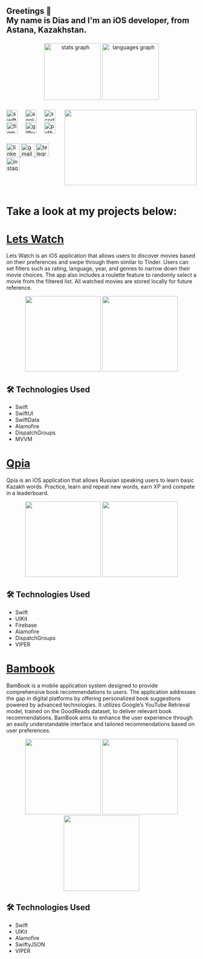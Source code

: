 <h2 align="left">Greetings 👋<br> My name is Dias and I'm an iOS developer, from Astana, Kazakhstan.</h2>

###

<div align="center">
  <img src="https://github-readme-stats.vercel.app/api?username=dias-btt&hide_title=false&hide_rank=false&show_icons=true&include_all_commits=true&count_private=true&disable_animations=false&theme=dracula&locale=en&hide_border=false" height="150" alt="stats graph"  />
  <img src="https://github-readme-stats.vercel.app/api/top-langs?username=dias-btt&locale=en&hide_title=false&layout=compact&card_width=320&langs_count=5&theme=dracula&hide_border=false" height="150" alt="languages graph"  />
</div>

###

<img align="right" width="350" height="200" src="https://user-images.githubusercontent.com/74038190/212750155-3ceddfbd-19d3-40a3-87af-8d329c8323c4.gif"/>

###

<div align="left">
  <img src="https://cdn.jsdelivr.net/gh/devicons/devicon/icons/swift/swift-original.svg" height="30" alt="swift logo"  />
  <img width="12" />
  <img src="https://cdn.jsdelivr.net/gh/devicons/devicon/icons/apple/apple-original.svg" height="30" alt="apple logo"  />
  <img width="12" />
  <img src="https://cdn.jsdelivr.net/gh/devicons/devicon/icons/xcode/xcode-original.svg" height="30" alt="xcode logo"  />
  <img width="12" />
  <img src="https://cdn.jsdelivr.net/gh/devicons/devicon/icons/figma/figma-original.svg" height="30" alt="figma logo"  />
  <img width="12" />
  <img src="https://cdn.jsdelivr.net/gh/devicons/devicon/icons/github/github-original.svg" height="30" alt="github logo"  />
  <img width="12" />
  <img src="https://cdn.jsdelivr.net/gh/devicons/devicon/icons/python/python-original.svg" height="30" alt="python logo"  />
</div>

###

<div align="left">
  <a href="https://www.linkedin.com/in/dias-saiynov-884a911a7/" target="_blank">
    <img src="https://img.shields.io/static/v1?message=LinkedIn&logo=linkedin&label=&color=0077B5&logoColor=white&labelColor=&style=for-the-badge" height="35" alt="linkedin logo"  />
  </a>
  <a href="https://mail.google.com/mail/?view=cm&fs=1&to=dias.saiynov@alumni.nu.edu.kz" target="_blank">
    <img src="https://img.shields.io/static/v1?message=Gmail&logo=gmail&label=&color=D14836&logoColor=white&labelColor=&style=for-the-badge" height="35" alt="gmail logo"  />
  </a>
  <a href="https://t.me/dsaiynov" target="_blank">
    <img src="https://img.shields.io/static/v1?message=Telegram&logo=telegram&label=&color=2CA5E0&logoColor=white&labelColor=&style=for-the-badge" height="35" alt="telegram logo"  />
  </a>
  <a href="https://www.instagram.com/sdiesz/" target="_blank">
    <img src="https://img.shields.io/static/v1?message=Instagram&logo=instagram&label=&color=E4405F&logoColor=white&labelColor=&style=for-the-badge" height="35" alt="instagram logo"  />
  </a>
</div>
<br>
<br>
<br>

<div>
  <h1 align="left"> Take a look at my projects below: </h1>
</div>

# [Lets Watch](https://github.com/dias-btt/Let-sWatch)
Lets Watch is an iOS application that allows users to discover movies based on their preferences and swipe through them similar to Tinder. Users can set filters such as rating, language, year, and genres to narrow down their movie choices. The app also includes a roulette feature to randomly select a movie from the filtered list. All watched movies are stored locally for future reference.

<p align="center">
<img src="https://github.com/dias-btt/Let-sWatch/assets/69670999/c661e1b1-f36c-40a4-8d5f-df8f92fa50af", width="200"/>
<img src="https://github.com/dias-btt/Let-sWatch/assets/69670999/21de0d8b-ce07-4eb5-a909-254010485bff", width="200"/>
</p>

## 🛠 Technologies Used
- Swift
- SwiftUI
- SwiftData
- Alamofire
- DispatchGroups
- MVVM

# [Qpia](https://apps.apple.com/kz/app/qpia-%D1%83%D1%80%D0%BE%D0%BA%D0%B8-%D0%BA%D0%B0%D0%B7%D0%B0%D1%85%D1%81%D0%BA%D0%BE%D0%B3%D0%BE-%D1%8F%D0%B7%D1%8B%D0%BA%D0%B0/id6473245345)
Qpia is an iOS application that allows Russian speaking users to learn basic Kazakh words. Practice, learn and repeat new words, earn XP and compete in a leaderboard.

<p align="center">
<img src="https://github.com/dias-btt/Bambook/assets/69670999/a6d2416f-76b7-45ff-ac03-2e62fe4ecdc9", width="200"/>
<img src="https://github.com/dias-btt/Bambook/assets/69670999/4276ebf2-f9b0-47b6-bced-a4150645ff2f", width="200"/>
</p>

## 🛠 Technologies Used
- Swift
- UIKit
- Firebase
- Alamofire
- DispatchGroups
- VIPER

# [Bambook](https://github.com/dias-btt/Bambook)
BamBook is a mobile application system designed to provide comprehensive book recommendations to users. The application addresses the gap in digital platforms by offering personalized book suggestions powered by advanced technologies. It utilizes Google’s YouTube Retrieval model, trained on the GoodReads dataset, to deliver relevant book recommendations. BamBook aims to enhance the user experience through an easily understandable interface and tailored recommendations based on user preferences.

<p align="center">
<img src="https://github.com/dias-btt/Bambook/assets/69670999/7c3ab498-db07-4d2a-bf8e-166247d68711", width="200"/>
<img src="https://github.com/dias-btt/Bambook/assets/69670999/d84b0aca-4f63-40a4-a813-b343f1e0d68d", width="200"/>
<img src="https://github.com/dias-btt/Bambook/assets/69670999/eb01e417-c7df-4be1-92e3-437c2b43a622", width="200"/>
</p>

## 🛠 Technologies Used
- Swift
- UIKit
- Alamofire
- SwiftyJSON
- VIPER

